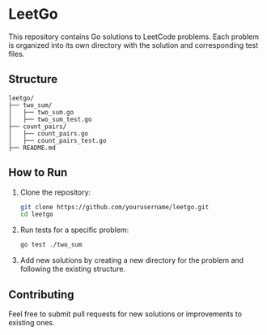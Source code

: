 # LeetGo

This repository contains Go solutions to LeetCode problems. Each problem is organized into its own directory with the solution and corresponding test files.

## Structure

```
leetgo/
├── two_sum/
│   ├── two_sum.go
│   ├── two_sum_test.go
├── count_pairs/
│   ├── count_pairs.go
│   ├── count_pairs_test.go
├── README.md
```

## How to Run

1. Clone the repository:
   ```sh
   git clone https://github.com/yourusername/leetgo.git
   cd leetgo
   ```

2. Run tests for a specific problem:
   ```sh
   go test ./two_sum
   ```

3. Add new solutions by creating a new directory for the problem and following the existing structure.

## Contributing

Feel free to submit pull requests for new solutions or improvements to existing ones.